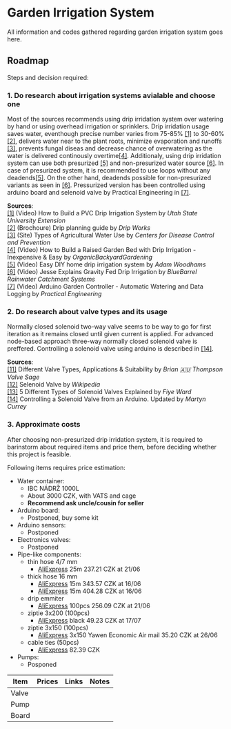# Garden Irrigation System
All information and codes gathered regarding garden irrigation system goes here.


## Roadmap
Steps and decision required:

### 1. Do research about irrigation systems avialable and choose one

Most of the sources recommends using drip irridation system over watering by hand or using overhead irrigation or sprinklers.
Drip irridation usage saves water, eventhough precise number varies from 75-85% [[1]](https://www.youtube.com/watch?v=NOpvLFwjS1g) to 30-60% [[2]](https://www.dripworks.com/media/wysiwyg/drip-planning-guide.pdf), delivers water near to the plant roots, minimize evaporation and runoffs [[3]](https://www.cdc.gov/healthywater/other/agricultural/types.html), prevents fungal diseas and decrease chance of overwatering as the water is delivered continously overtime[[4]](https://www.youtube.com/watch?v=P86oiKTzuAo).
Additionaly, using drip irridation system can use both presurized [[5]](https://www.youtube.com/watch?v=Bo2GFneYrfM) and non-presurized water source [[6]](https://www.youtube.com/watch?v=WF5TeIQyiHY).
In case of presurized system, it is recommended to use loops without any deadends[[5]](https://www.youtube.com/watch?v=Bo2GFneYrfM).
On the other hand, deadends possible for non-presurized variants as seen in [[6]](https://www.youtube.com/watch?v=WF5TeIQyiHY).
Pressurized version has been controlled using arduino board and selenoid valve by Practical Engineering in [[7]](https://www.youtube.com/watch?v=O_Q1WKCtWiA).

**Sources**:  
[[1]](https://www.youtube.com/watch?v=NOpvLFwjS1g) (Video) How to Build a PVC Drip Irrigation System by _Utah State University Extension_  
[[2]](https://www.dripworks.com/media/wysiwyg/drip-planning-guide.pdf) (Brochoure) Drip planning guide by _Drip Works_  
[[3]](https://www.cdc.gov/healthywater/other/agricultural/types.html) (Site) Types of Agricultural Water Use by _Centers for Disease Control and Prevention_  
[[4]](https://www.youtube.com/watch?v=P86oiKTzuAo) (Video) How to Build a Raised Garden Bed with Drip Irrigation - Inexpensive & Easy by _OrganicBackyardGardening_  
[[5]](https://www.youtube.com/watch?v=Bo2GFneYrfM) (Video) Easy DIY home drip irrigation system by _Adam Woodhams_  
[[6]](https://www.youtube.com/watch?v=WF5TeIQyiHY) (Video) Jesse Explains Gravity Fed Drip Irrigation by _BlueBarrel Rainwater Catchment Systems_   
[[7]](https://www.youtube.com/watch?v=O_Q1WKCtWiA) (Video) Arduino Garden Controller - Automatic Watering and Data Logging by _Practical Engineering_

### 2. Do research about valve types and its usage

Normally closed solenoid two-way valve seems to be way to go for first iteration as it remains closed until given current is applied.
For advanced node-based approach three-way normally closed solenoid valve is preffered.
Controlling a solenoid valve using arduino is described in [[14]](http://www.martyncurrey.com/controlling-a-solenoid-valve-from-an-arduino-updated/).

**Sources**:  
[[11]](https://www.linkedin.com/pulse/different-valve-types-applications-suitability-brian-g-thompson--1) Different Valve Types, Applications & Suitability by _Brian 🇦🇺 Thompson Valve Sage_  
[[12]](https://en.wikipedia.org/wiki/Solenoid_valve) Selenoid Valve by _Wikipedia_  
[[13]](https://www.doityourself.com/stry/5-different-types-of-solenoid-valves-explained) 5 Different Types of Solenoid Valves Explained by _Fiye Ward_  
[[14]](http://www.martyncurrey.com/controlling-a-solenoid-valve-from-an-arduino-updated/) Controlling a Solenoid Valve from an Arduino. Updated by _Martyn Currey_
 

### 3. Approximate costs

After choosing non-presurized drip irridation system, it is required to barinstorm about required items and price them, before deciding whether this project is feasible.

Following items requires price estimation:
- Water container:
   - IBC NÁDRŽ 1000L
   - About 3000 CZK, with VATS and cage
   - **Recommend ask uncle/cousin for seller**
- Arduino board:
   - Postponed, buy some kit
- Arduino sensors:
   - Postponed
- Electronics valves:
   - Postponed
- Pipe-like components:
   - thin hose 4/7 mm 
      - [AliExpress](https://www.aliexpress.com/item/33052237739.html) 25m 237.21 CZK at 21/06
   - thick hose 16 mm
      - [AliExpress](https://www.aliexpress.com/item/4000618853699.html) 15m 343.57 CZK at 16/06
      - [AliExpress](https://www.aliexpress.com/item/4000732232580.html) 15m 404.28 CZK at 16/06
   - drip emmiter
      - [AliExpress](https://www.aliexpress.com/item/32912594761.html) 100pcs 256.09 CZK at 21/06
   - ziptie 3x200 (100pcs)
      - [AliExpress](https://www.aliexpress.com/item/4000094753931) black 49.23 CZK at 17/07
   - ziptie 3x150 (100pcs)
      - [AliExpress](https://www.aliexpress.com/item/4000983441033.html) 3x150 Yawen Economic Air mail 35.20 CZK at 26/06
   - cable ties (50pcs)
      - [AliExpress](https://www.aliexpress.com/item/4000843570179) 82.39 CZK
- Pumps: 
   - Posponed




| Item  | Prices | Links | Notes  |
|-------|--------|-------|--------|
| Valve |        |       |        |
| Pump  |        |       |        |
| Board |        |       |        |

